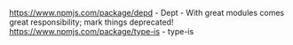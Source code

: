 https://www.npmjs.com/package/depd - Dept - With great modules comes great responsibility; mark things deprecated!
https://www.npmjs.com/package/type-is - type-is


